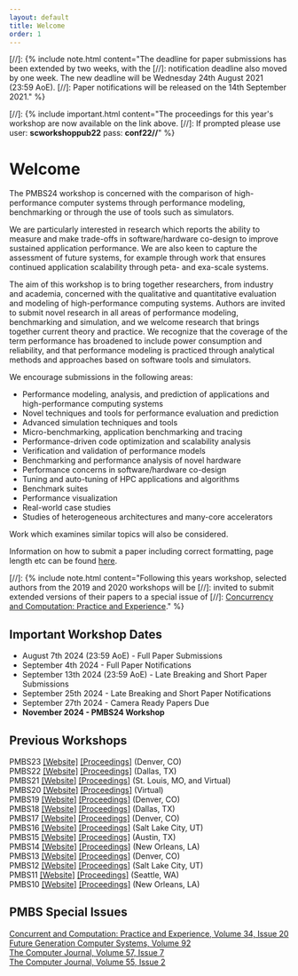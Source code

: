 ```yaml
---
layout: default
title: Welcome
order: 1
---
```


[//]: {% include note.html content="The deadline for paper submissions has been extended by two weeks, with the 
[//]: notification deadline also moved by one week. The new deadline will be Wednesday 24th August 2021 (23:59 AoE).
[//]: Paper notifications will be released on the 14th September 2021." %}


[//]: {% include important.html content="The proceedings for this year's workshop are now available on the link above.
[//]: If prompted please use user: **scworkshoppub22** pass: **conf22//**" %}

Welcome
=======

The PMBS24 workshop is concerned with the comparison of high-performance computer systems through 
performance modeling, benchmarking or through the use of tools such as simulators.

We are particularly interested in research which reports the ability to measure and make trade-offs 
in software/hardware co-design to improve sustained application performance. We are also keen to 
capture the assessment of future systems, for example through work that ensures 
continued application scalability through peta- and exa-scale systems.

The aim of this workshop is to bring together researchers, from industry and academia, concerned 
with the qualitative and quantitative evaluation and modeling of high-performance computing systems. 
Authors are invited to submit novel research in all areas of performance modeling, benchmarking and 
simulation, and we welcome research that brings together current theory and practice. We recognize 
that the coverage of the term performance has broadened to include power consumption and reliability, 
and that performance modeling is practiced through analytical methods and approaches based on 
software tools and simulators.

We encourage submissions in the following areas:

* Performance modeling, analysis, and prediction of applications and high-performance computing systems
* Novel techniques and tools for performance evaluation and prediction
* Advanced simulation techniques and tools
* Micro-benchmarking, application benchmarking and tracing
* Performance-driven code optimization and scalability analysis
* Verification and validation of performance models
* Benchmarking and performance analysis of novel hardware
* Performance concerns in software/hardware co-design
* Tuning and auto-tuning of HPC applications and algorithms
* Benchmark suites
* Performance visualization
* Real-world case studies
* Studies of heterogeneous architectures and many-core accelerators 

Work which examines similar topics will also be considered.

Information on how to submit a paper including correct formatting, page length etc can be found [here](Submit.html).

[//]: {% include note.html content="Following this years workshop, selected authors from the 2019 and 2020 workshops will be 
[//]: invited to submit extended versions of their papers to a special issue of 
[//]: [Concurrency and Computation: Practice and Experience](http://www.cc-pe.net/journalinfo/issues/2020.html#PMBS2020)." %}

Important Workshop Dates
------------------------

* August 7th 2024 (23:59 AoE) - Full Paper Submissions
* September 4th 2024 - Full Paper Notifications
* September 13th 2024 (23:59 AoE) - Late Breaking and Short Paper Submissions
* September 25th 2024 - Late Breaking and Short Paper Notifications
* September 27th 2024 - Camera Ready Papers Due
* **November 2024 - PMBS24 Workshop**


Previous Workshops
------------------

PMBS23 [[Website]](past-workshops/pmbs23/) [[Proceedings]](https://dl.acm.org/doi/proceedings/10.1145/3624062#heading27) (Denver, CO)  
PMBS22 [[Website]](past-workshops/pmbs22/) [[Proceedings]](https://ieeexplore.ieee.org/xpl/conhome/10024010/proceeding) (Dallas, TX)  
PMBS21 [[Website]](past-workshops/pmbs21/) [[Proceedings]](https://ieeexplore.ieee.org/xpl/conhome/9652586/proceeding) (St. Louis, MO, and Virtual)  
PMBS20 [[Website]](past-workshops/pmbs20/) [[Proceedings]](https://ieeexplore.ieee.org/xpl/conhome/9307827/proceeding) (Virtual)  
PMBS19 [[Website]](past-workshops/pmbs19/) [[Proceedings]](https://ieeexplore.ieee.org/xpl/conhome/9048048/proceeding) (Denver, CO)  
PMBS18 [[Website]](past-workshops/pmbs18/) [[Proceedings]](https://ieeexplore.ieee.org/xpl/mostRecentIssue.jsp?punumber=8630816) (Dallas, TX)  
PMBS17 [[Website]](past-workshops/pmbs17/) [[Proceedings]](http://www.springer.com/978-3-319-72970-1) (Denver, CO)  
PMBS16 [[Website]](past-workshops/pmbs16/) [[Proceedings]](https://dl.acm.org/citation.cfm?id=3019057) (Salt Lake City, UT)  
PMBS15 [[Website]](past-workshops/pmbs15/) [[Proceedings]](http://dl.acm.org/citation.cfm?id=2832087) (Austin, TX)  
PMBS14 [[Website]](past-workshops/pmbs14/) [[Proceedings]](http://www.springer.com/us/book/9783319172477) (New Orleans, LA)  
PMBS13 [[Website]](past-workshops/pmbs13/) [[Proceedings]](http://www.springer.com/us/book/9783319102139) (Denver, CO)  
PMBS12 [[Website]](past-workshops/pmbs12/) [[Proceedings]](https://ieeexplore.ieee.org/xpl/mostRecentIssue.jsp?punumber=6494369) (Salt Lake City, UT)  
PMBS11 [[Website]](past-workshops/pmbs11/) [[Proceedings]](http://dl.acm.org/citation.cfm?id=2381056&picked=prox&cfid=139881741&cftoken=56954022) (Seattle, WA)  
PMBS10 [[Website]](past-workshops/pmbs10/) [[Proceedings]](http://dl.acm.org/citation.cfm?id=1964218&picked=prox&cfid=139881741&cftoken=56954022) (New Orleans, LA)  

PMBS Special Issues
-------------------

[Concurrent and Computation: Practice and Experience, Volume 34, Issue 20](https://onlinelibrary.wiley.com/doi/10.1002/cpe.7165)  
[Future Generation Computer Systems, Volume 92](https://www.sciencedirect.com/journal/future-generation-computer-systems/vol/92/suppl/C?page=1)  
[The Computer Journal, Volume 57, Issue 7](https://academic.oup.com/comjnl/issue/57/7)  
[The Computer Journal, Volume 55, Issue 2](https://academic.oup.com/comjnl/issue/55/2)  

